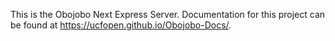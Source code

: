 This is the Obojobo Next Express Server. Documentation for this project can be found at https://ucfopen.github.io/Obojobo-Docs/.
